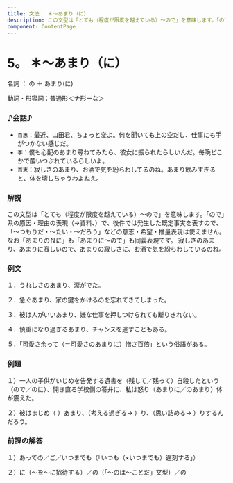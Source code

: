 ```yaml
---
title: 文法： ＊～あまり（に）
description: この文型は「とても（程度が限度を越えている）～ので」を意味します。「ので」系の原因・理由の表現（→資料､）で、後件では発生した既定事実を表すので、「～つもりだ・～たい・～だろう」などの意志・希望・推量表現は使えません。なお「あまりのＮに」も「あまりに～ので」も同義表現です。 寂しさのあまり、あまりに寂しいので、あまりの寂しさに、お酒で気を紛らわしているのね。
component: ContentPage
---
```



# 5。 ＊～あまり（に）
名詞 ： の ＋ あまり(に)

動詞・形容詞：普通形＜ナ形ーな＞  

### ♪会話♪
- `百恵`：最近、山田君、ちょっと変よ。何を聞いても上の空だし、仕事にも手がつかない感じだ。
- `李`：僕も心配のあまり尋ねてみたら、彼女に振られたらしいんだ。毎晩どこかで酔いつぶれているらしいよ。 
- `百恵`：寂しさのあまり、お酒で気を紛らわしてるのね。あまり飲みすぎると、体を壊しちゃうわよねえ。

### 解説
この文型は「とても（程度が限度を越えている）～ので」を意味します。「ので」系の原因・理由の表現（→資料､）で、後件では発生した既定事実を表すので、「～つもりだ・～たい・～だろう」などの意志・希望・推量表現は使えません。なお「あまりのＮに」も「あまりに～ので」も同義表現です。 寂しさのあまり、あまりに寂しいので、あまりの寂しさに、お酒で気を紛らわしているのね。

### 例文
１．うれしさのあまり、涙がでた。

２．急ぐあまり、家の鍵をかけるのを忘れてきてしまった。

３．彼は人がいいあまり、嫌な仕事を押しつけられても断りきれない。

４．慎重になり過ぎるあまり、チャンスを逃すこともある。

５．「可愛さ余って（＝可愛さのあまりに）憎さ百倍」という俗語がある。

### 例題
１）一人の子供がいじめを告発する遺書を（残して／残って）自殺したという（ので／のに）、開き直る学校側の答弁に、私は怒り（あまりに／のあまり）体が震えた。    

２）彼はまじめ（ ）あまり、（考える過ぎる→ ）り、（思い詰める→ ）りするんだろう。

### 前課の解答
１）あっての／ご／いつまでも（「いつも（×いつまでも）遅刻する」）

２）に（～を～に招待する）／の（「～のは～ことだ」文型）／の
